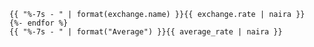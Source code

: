 ```{% for exchange in exchanges %}
{{ "%-7s - " | format(exchange.name) }}{{ exchange.rate | naira }}
{%- endfor %}
{{ "%-7s - " | format("Average") }}{{ average_rate | naira }}
```
